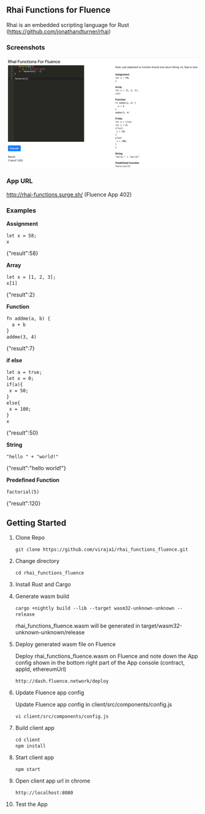 ## Rhai Functions for Fluence

Rhai is an embedded scripting language for Rust (https://github.com/jonathandturner/rhai)


### Screenshots
![](screenshots/rhai_functions_fluence.png)

### App URL
http://rhai-functions.surge.sh/ (Fluence App 402)

### Examples

**Assignment**
```
let x = 58;
x
```
{"result":58}

**Array**

```
let x = [1, 2, 3]; 
x[1]
```
{"result":2}

**Function**
```
fn addme(a, b) { 
  a + b 
}
addme(3, 4)
```
{"result":7}

**if else**
```
let a = true;
let x = 0;
if(a){
 x = 50;
}
else{
 x = 100;
}
x
```
{"result":50}

**String**
```
"hello " + "world!"
```
{"result":"hello world!"}

**Predefined Function**
```
factorial(5)
```
{"result":120}

## Getting Started

1) Clone Repo

    ```
    git clone https://github.com/viraja1/rhai_functions_fluence.git
    ```
    
2) Change directory
    
   ```
   cd rhai_functions_fluence
   ```

3) Install Rust and Cargo

4) Generate wasm build

    ```
    cargo +nightly build --lib --target wasm32-unknown-unknown --release
    ```  
    rhai_functions_fluence.wasm will be generated in target/wasm32-unknown-unknown/release

5)  Deploy generated wasm file on Fluence
    
    Deploy rhai_functions_fluence.wasm on Fluence and note down the 
    App config shown in the bottom right part of the App
    console (contract, appId, ethereumUrl)
    ```
    http://dash.fluence.network/deploy
    ```  
   
6) Update Fluence app config

    Update Fluence app config in client/src/components/config.js
    
    ```
    vi client/src/components/config.js
    ```

7) Build client app

    ```
    cd client
    npm install
    ```
    
8) Start client app

    ```
    npm start
    ```
    
9) Open client app url in chrome

    ```
    http://localhost:8080
    ```
     
10) Test the App

               